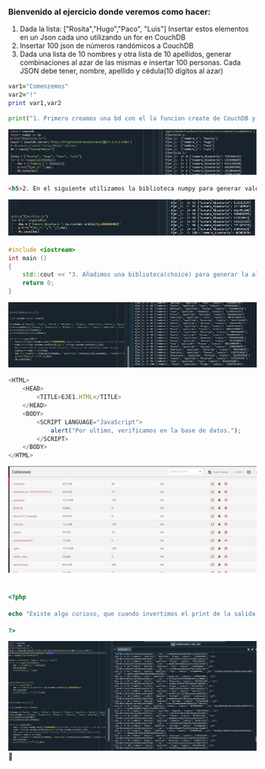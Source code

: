 ### Bienvenido al ejercicio donde veremos como hacer:
1. Dada la lista:
["Rosita","Hugo","Paco", "Luis"]
Insertar estos elementos en un Json cada uno utilizando un for en CouchDB
2. Insertar 100 json de números randómicos a CouchDB
3. Dada una lista de 10 nombres y otra lista de 10 apellidos, generar combinaciones al azar de las mismas e insertar 100 personas. Cada JSON debe tener, nombre, apellido y cédula(10 dígitos al azar)

```ruby
var1="Comenzemos"
var2="!"
print var1,var2
```

```python
print("1. Primero creamos una bd con el la funcion create de CouchDB y luego procedemos con la lista y el for respectivo para llevar a cabo el ejercicio)
```
![Imagen del ejercicio 1](img/1.png)

```html
<h5>2. En el siguiente utilizamos la biblioteca numpy para generar valores entre de la funcion entre (0 hasta 1000000000) para mandarlo por el for con iteraciones de 100</h5>
```
![Imagen ejercicio 2](img/2.png)

```c++
#include <iostream>
int main () 
{
    std::cout << "3. Añadimos una biblioteca(choice) para generar la aletoriedad de las listas y usamos una concatenación de numeros random con ""str"" para generar un valor de 10 digitos.";
    return 0;
}
```
![Imagen ejercicio 3](img/3.png)

```javascript
<HTML>
    <HEAD>
        <TITLE>EJE1.HTML</TITLE>
    </HEAD>
    <BODY>
        <SCRIPT LANGUAGE="JavaScript">
            alert("Por ultimo, verificamos en la base de datos.");
        </SCRIPT>
    </BODY>
</HTML>
```
![Imagen ejercicio](img/0.png)

```php

<?php

echo "Existe algo curioso, que cuando invertimos el print de la salida por consola, se ve como el documento json se ha modificado, añadiendo el id y rev";

?>
```
![Imagen ultima](img/4.png)
:racehorse:
